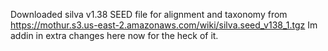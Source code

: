 Downloaded silva v1.38 SEED file for alignment and taxonomy from https://mothur.s3.us-east-2.amazonaws.com/wiki/silva.seed_v138_1.tgz
Im addin in extra changes here now for the heck of it. 
